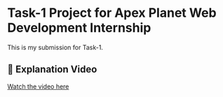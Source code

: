 # Task-1 Project for Apex Planet Web Development Internship

This is my submission for Task-1.

## 🔗 Explanation Video

[Watch the video here](https://www.linkedin.com/posts/pasunuri-abhishta-76b1692ba_apexplanet-webdevelopment-task1-activity-7328037430219988992-XKNg?utm_source=share&utm_medium=member_desktop&rcm=ACoAAEyN0wMB6hrLOlnnxnkvneRlZDrZZwsr1GM)

